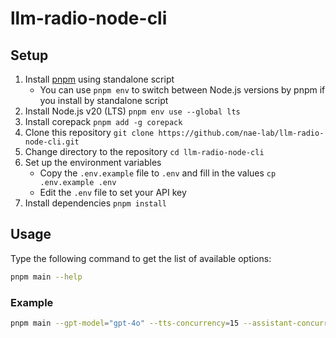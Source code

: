 # llm-radio-node-cli

## Setup

1. Install [pnpm](https://pnpm.io/installation#using-a-standalone-script) using standalone script
   - You can use `pnpm env` to switch between Node.js versions by pnpm if you install by standalone script
2. Install Node.js v20 (LTS) `pnpm env use --global lts`
3. Install corepack `pnpm add -g corepack`
4. Clone this repository `git clone https://github.com/nae-lab/llm-radio-node-cli.git`
5. Change directory to the repository `cd llm-radio-node-cli`
6. Set up the environment variables
   - Copy the `.env.example` file to `.env` and fill in the values `cp .env.example .env`
   - Edit the `.env` file to set your API key
7. Install dependencies `pnpm install`

## Usage

Type the following command to get the list of available options:

```sh
pnpm main --help
```

### Example

```sh
pnpm main --gpt-model="gpt-4o" --tts-concurrency=15 --assistant-concurrency=5 --bgm="assets/podcast-jazz-music.mp3" --bgm-volume=0.25 --minute=15 --papers="assets/Yahagi_et_al_2020_Suppression_of_floating_image_degradation_using_a_mechanical_vibration_of_a.pdf"
```
